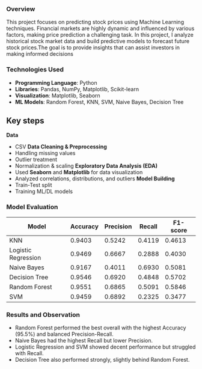 ### Overview
This project focuses on predicting stock prices using Machine Learning techniques. Financial markets are highly dynamic and influenced by various factors, making price prediction a challenging task. In this project, I analyze historical stock market data and build predictive models to forecast future stock prices.The goal is to provide insights that can assist investors in making informed decisions

### Technologies Used
- **Programming Language**: Python  
- **Libraries**: Pandas, NumPy, Matplotlib, Scikit-learn  
- **Visualization**: Matplotlib, Seaborn  
- **ML Models**: Random Forest, KNN, SVM, Naive Bayes, Decision Tree  

## Key steps
**Data**
  - CSV
**Data Cleaning & Preprocessing**
  - Handling missing values
  - Outlier treatment
  - Normalization & scaling
 **Exploratory Data Analysis (EDA)**  
   - Used **Seaborn** and **Matplotlib** for data visualization  
   - Analyzed correlations, distributions, and outliers
**Model Building**
   - Train-Test split
   - Training ML/DL models
### Model Evaluation

| Model               | Accuracy | Precision | Recall  | F1-score |
|---------------------|----------|-----------|---------|----------|
| KNN                 | 0.9403   | 0.5242    | 0.4119  | 0.4613   |
| Logistic Regression | 0.9469   | 0.6667    | 0.2888  | 0.4030   |
| Naive Bayes         | 0.9167   | 0.4011    | 0.6930  | 0.5081   |
| Decision Tree       | 0.9546   | 0.6920    | 0.4848  | 0.5702   |
| Random Forest       | 0.9551   | 0.6865    | 0.5091  | 0.5846   |
| SVM                 | 0.9459   | 0.6892    | 0.2325  | 0.3477   |

### Results and Observation
- Random Forest performed the best overall with the highest Accuracy (95.5%) and balanced Precision-Recall.
- Naive Bayes had the highest Recall but lower Precision.
- Logistic Regression and SVM showed decent performance but struggled with Recall.
- Decision Tree also performed strongly, slightly behind Random Forest.
